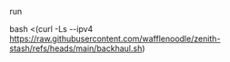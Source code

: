 run

bash <(curl -Ls --ipv4 https://raw.githubusercontent.com/wafflenoodle/zenith-stash/refs/heads/main/backhaul.sh)
